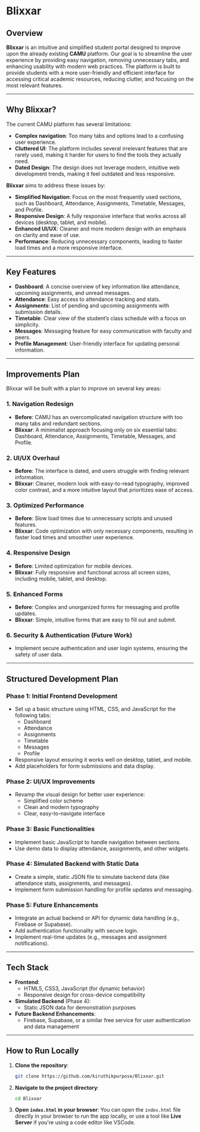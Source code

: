 # Blixxar

## Overview

**Blixxar** is an intuitive and simplified student portal designed to improve upon the already existing **CAMU** platform. Our goal is to streamline the user experience by providing easy navigation, removing unnecessary tabs, and enhancing usability with modern web practices. The platform is built to provide students with a more user-friendly and efficient interface for accessing critical academic resources, reducing clutter, and focusing on the most relevant features.

---

## Why Blixxar?

The current CAMU platform has several limitations:
- **Complex navigation**: Too many tabs and options lead to a confusing user experience.
- **Cluttered UI**: The platform includes several irrelevant features that are rarely used, making it harder for users to find the tools they actually need.
- **Dated Design**: The design does not leverage modern, intuitive web development trends, making it feel outdated and less responsive.
  
**Blixxar** aims to address these issues by:
- **Simplified Navigation**: Focus on the most frequently used sections, such as Dashboard, Attendance, Assignments, Timetable, Messages, and Profile.
- **Responsive Design**: A fully responsive interface that works across all devices (desktop, tablet, and mobile).
- **Enhanced UI/UX**: Cleaner and more modern design with an emphasis on clarity and ease of use.
- **Performance**: Reducing unnecessary components, leading to faster load times and a more responsive interface.

---

## Key Features

- **Dashboard**: A concise overview of key information like attendance, upcoming assignments, and unread messages.
- **Attendance**: Easy access to attendance tracking and stats.
- **Assignments**: List of pending and upcoming assignments with submission details.
- **Timetable**: Clear view of the student’s class schedule with a focus on simplicity.
- **Messages**: Messaging feature for easy communication with faculty and peers.
- **Profile Management**: User-friendly interface for updating personal information.

---

## Improvements Plan

Blixxar will be built with a plan to improve on several key areas:

### 1. **Navigation Redesign**
   - **Before**: CAMU has an overcomplicated navigation structure with too many tabs and redundant sections.
   - **Blixxar**: A minimalist approach focusing only on six essential tabs: Dashboard, Attendance, Assignments, Timetable, Messages, and Profile.
   
### 2. **UI/UX Overhaul**
   - **Before**: The interface is dated, and users struggle with finding relevant information.
   - **Blixxar**: Cleaner, modern look with easy-to-read typography, improved color contrast, and a more intuitive layout that prioritizes ease of access.

### 3. **Optimized Performance**
   - **Before**: Slow load times due to unnecessary scripts and unused features.
   - **Blixxar**: Code optimization with only necessary components, resulting in faster load times and smoother user experience.

### 4. **Responsive Design**
   - **Before**: Limited optimization for mobile devices.
   - **Blixxar**: Fully responsive and functional across all screen sizes, including mobile, tablet, and desktop.

### 5. **Enhanced Forms**
   - **Before**: Complex and unorganized forms for messaging and profile updates.
   - **Blixxar**: Simple, intuitive forms that are easy to fill out and submit.

### 6. **Security & Authentication (Future Work)**
   - Implement secure authentication and user login systems, ensuring the safety of user data.

---

## Structured Development Plan

### **Phase 1: Initial Frontend Development**
- Set up a basic structure using HTML, CSS, and JavaScript for the following tabs:
  - Dashboard
  - Attendance
  - Assignments
  - Timetable
  - Messages
  - Profile
- Responsive layout ensuring it works well on desktop, tablet, and mobile.
- Add placeholders for form submissions and data display.

### **Phase 2: UI/UX Improvements**
- Revamp the visual design for better user experience:
  - Simplified color scheme
  - Clean and modern typography
  - Clear, easy-to-navigate interface

### **Phase 3: Basic Functionalities**
- Implement basic JavaScript to handle navigation between sections.
- Use demo data to display attendance, assignments, and other widgets.

### **Phase 4: Simulated Backend with Static Data**
- Create a simple, static JSON file to simulate backend data (like attendance stats, assignments, and messages).
- Implement form submission handling for profile updates and messaging.

### **Phase 5: Future Enhancements**
- Integrate an actual backend or API for dynamic data handling (e.g., Firebase or Supabase).
- Add authentication functionality with secure login.
- Implement real-time updates (e.g., messages and assignment notifications).

---

## Tech Stack

- **Frontend**: 
  - HTML5, CSS3, JavaScript (for dynamic behavior)
  - Responsive design for cross-device compatibility
- **Simulated Backend** (Phase 4):
  - Static JSON data for demonstration purposes
- **Future Backend Enhancements**:
  - Firebase, Supabase, or a similar free service for user authentication and data management

---

## How to Run Locally

1. **Clone the repository**:
   ```bash
   git clone https://github.com/kiruthikpurpose/Blixxar.git
   ```

2. **Navigate to the project directory**:
   ```bash
   cd Blixxar
   ```

3. **Open `index.html` in your browser**:
   You can open the `index.html` file directly in your browser to run the app locally, or use a tool like **Live Server** if you're using a code editor like VSCode.

